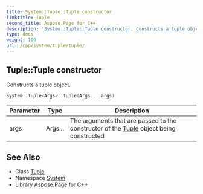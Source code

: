 ```yaml
---
title: System::Tuple::Tuple constructor
linktitle: Tuple
second_title: Aspose.Page for C++
description: 'System::Tuple::Tuple constructor. Constructs a tuple object in C++.'
type: docs
weight: 100
url: /cpp/system/tuple/tuple/
---
```

## Tuple::Tuple constructor


Constructs a tuple object.

```cpp
System::Tuple<Args>::Tuple(Args... args)
```


| Parameter | Type | Description |
| --- | --- | --- |
| args | Args... | The arguments that are passed to the constructor of the [Tuple](../) object being constructed |

## See Also

* Class [Tuple](../)
* Namespace [System](../../)
* Library [Aspose.Page for C++](../../../)
